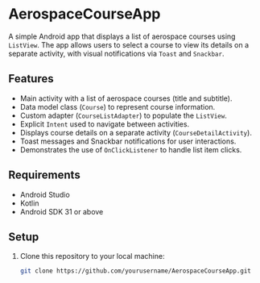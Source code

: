 # AerospaceCourseApp

A simple Android app that displays a list of aerospace courses using `ListView`. The app allows users to select a course to view its details on a separate activity, with visual notifications via `Toast` and `Snackbar`.

## Features

- Main activity with a list of aerospace courses (title and subtitle).
- Data model class (`Course`) to represent course information.
- Custom adapter (`CourseListAdapter`) to populate the `ListView`.
- Explicit `Intent` used to navigate between activities.
- Displays course details on a separate activity (`CourseDetailActivity`).
- Toast messages and Snackbar notifications for user interactions.
- Demonstrates the use of `OnClickListener` to handle list item clicks.

## Requirements

- Android Studio
- Kotlin
- Android SDK 31 or above

## Setup

1. Clone this repository to your local machine:

   ```bash
   git clone https://github.com/yourusername/AerospaceCourseApp.git

